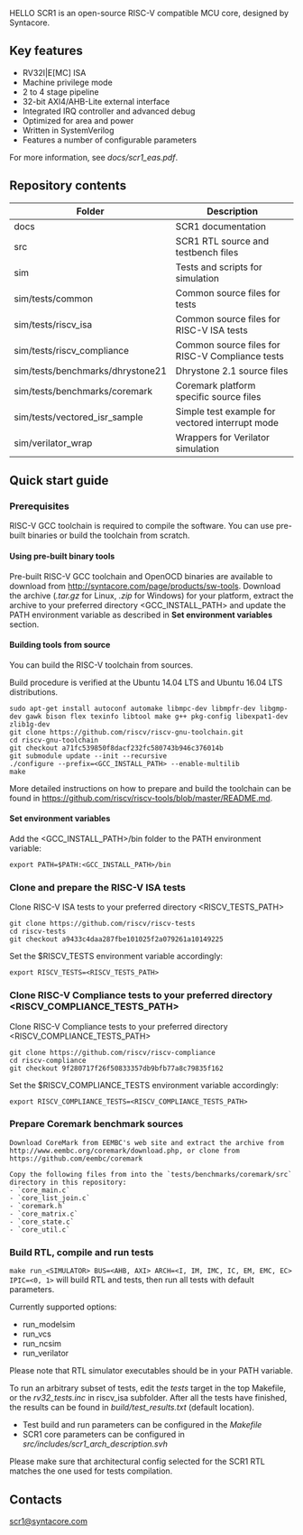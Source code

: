 HELLO 
SCR1 is an open-source RISC-V compatible MCU core, designed by Syntacore.

## Key features
* RV32I|E[MC] ISA
* Machine privilege mode
* 2 to 4 stage pipeline
* 32-bit AXI4/AHB-Lite external interface
* Integrated IRQ controller and advanced debug
* Optimized for area and power
* Written in SystemVerilog
* Features a number of configurable parameters

For more information, see *docs/scr1_eas.pdf*.

## Repository contents
Folder | Description
------ | -----------
docs                             | SCR1 documentation
src                              | SCR1 RTL source and testbench files
sim                              | Tests and scripts for simulation
sim/tests/common                 | Common source files for tests
sim/tests/riscv_isa              | Common source files for RISC-V ISA tests
sim/tests/riscv_compliance       | Common source files for RISC-V Compliance tests
sim/tests/benchmarks/dhrystone21 | Dhrystone 2.1 source files
sim/tests/benchmarks/coremark    | Coremark platform specific source files
sim/tests/vectored_isr_sample    | Simple test example for vectored interrupt mode
sim/verilator_wrap               | Wrappers for Verilator simulation

## Quick start guide

### Prerequisites

RISC-V GCC toolchain is required to compile the software. You can use pre-built binaries or build the toolchain from scratch.

#### Using pre-built binary tools

Pre-built RISC-V GCC toolchain and OpenOCD binaries are available to download from http://syntacore.com/page/products/sw-tools. Download the archive (*.tar.gz* for Linux, *.zip* for Windows) for your platform, extract the archive to your preferred directory <GCC_INSTALL_PATH> and update the PATH environment variable as described in **Set environment variables** section.

#### Building tools from source

You can build the RISC-V toolchain from sources.

Build procedure is verified at the Ubuntu 14.04 LTS and Ubuntu 16.04 LTS distributions.

    sudo apt-get install autoconf automake libmpc-dev libmpfr-dev libgmp-dev gawk bison flex texinfo libtool make g++ pkg-config libexpat1-dev zlib1g-dev
    git clone https://github.com/riscv/riscv-gnu-toolchain.git
    cd riscv-gnu-toolchain
    git checkout a71fc539850f8dacf232fc580743b946c376014b
    git submodule update --init --recursive
    ./configure --prefix=<GCC_INSTALL_PATH> --enable-multilib
    make

More detailed instructions on how to prepare and build the toolchain can be found in https://github.com/riscv/riscv-tools/blob/master/README.md.

#### Set environment variables

Add the <GCC_INSTALL_PATH>/bin folder to the PATH environment variable:

    export PATH=$PATH:<GCC_INSTALL_PATH>/bin

### Clone and prepare the RISC-V ISA tests

Clone RISC-V ISA tests to your preferred directory <RISCV_TESTS_PATH>

    git clone https://github.com/riscv/riscv-tests
    cd riscv-tests
    git checkout a9433c4daa287fbe101025f2a079261a10149225

Set the $RISCV_TESTS environment variable accordingly:

    export RISCV_TESTS=<RISCV_TESTS_PATH>

### Clone RISC-V Compliance tests to your preferred directory <RISCV_COMPLIANCE_TESTS_PATH>

Clone RISC-V Compliance tests to your preferred directory <RISCV_COMPLIANCE_TESTS_PATH>

    git clone https://github.com/riscv/riscv-compliance
    cd riscv-compliance
    git checkout 9f280717f26f50833357db9bfb77a8c79835f162

Set the $RISCV_COMPLIANCE_TESTS environment variable accordingly:

    export RISCV_COMPLIANCE_TESTS=<RISCV_COMPLIANCE_TESTS_PATH>


### Prepare Coremark benchmark sources

    Download CoreMark from EEMBC's web site and extract the archive from
    http://www.eembc.org/coremark/download.php, or clone from https://github.com/eembc/coremark

    Copy the following files from into the `tests/benchmarks/coremark/src` directory in this repository:
    - `core_main.c`
    - `core_list_join.c`
    - `coremark.h`
    - `core_matrix.c`
    - `core_state.c`
    - `core_util.c`

### Build RTL, compile and run tests
`make run_<SIMULATOR> BUS=<AHB, AXI> ARCH=<I, IM, IMC, IC, EM, EMC, EC> IPIC=<0, 1>` will build RTL and tests, then run all tests with default parameters.

Currently supported options:
* run_modelsim
* run_vcs
* run_ncsim
* run_verilator

Please note that RTL simulator executables should be in your PATH variable.

To run an arbitrary subset of tests, edit the *tests* target in the top Makefile, or the *rv32_tests.inc* in riscv_isa subfolder.
After all the tests have finished, the results can be found in *build/test_results.txt* (default location).

* Test build and run parameters can be configured in the *Makefile*
* SCR1 core parameters can be configured in *src/includes/scr1_arch_description.svh*

Please make sure that architectural config selected for the SCR1 RTL matches the one used for tests compilation.

## Contacts
<scr1@syntacore.com>
